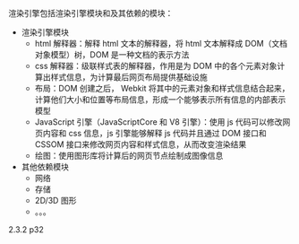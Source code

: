 渲染引擎包括渲染引擎模块和及其依赖的模块：

- 渲染引擎模块
  - html 解释器：解释 html 文本的解释器，将 html 文本解释成 DOM（文档对象模型）树，DOM 是一种文档的表示方法
  - css 解释器：级联样式表的解释器，作用是为 DOM 中的各个元素对象计算出样式信息，为计算最后网页布局提供基础设施
  - 布局：DOM 创建之后， Webkit 将其中的元素对象和样式信息结合起来，计算他们大小和位置等布局信息，形成一个能够表示所有信息的内部表示模型
  - JavaScript 引擎（JavaScriptCore 和 V8 引擎）：使用 js 代码可以修改网页内容和 css 信息，js 引擎能够解释 js 代码并且通过 DOM 接口和 CSSOM 接口来修改网页内容和样式信息，从而改变渲染结果
  - 绘图：使用图形库将计算后的网页节点绘制成图像信息
- 其他依赖模块
  - 网络
  - 存储
  - 2D/3D 图形
  - 。。。

2.3.2    p32